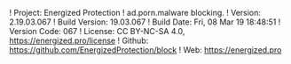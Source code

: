 ! Project: Energized Protection
! ad.porn.malware blocking.
! Version: 2.19.03.067
! Build Version: 19.03.067
! Build Date: Fri, 08 Mar 19 18:48:51
! Version Code: 067
! License: CC BY-NC-SA 4.0, https://energized.pro/license
! Github: https://github.com/EnergizedProtection/block
! Web: https://energized.pro
